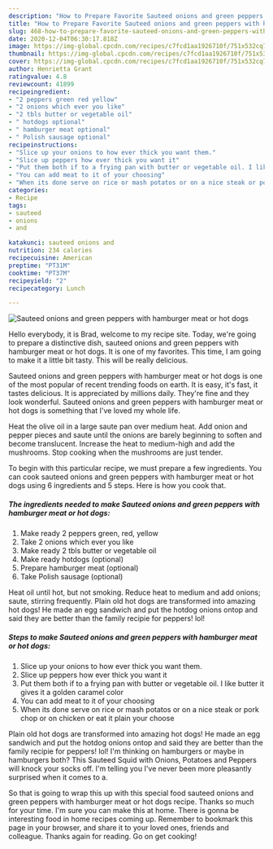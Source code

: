 ```yaml
---
description: "How to Prepare Favorite Sauteed onions and green peppers with hamburger meat or hot dogs"
title: "How to Prepare Favorite Sauteed onions and green peppers with hamburger meat or hot dogs"
slug: 468-how-to-prepare-favorite-sauteed-onions-and-green-peppers-with-hamburger-meat-or-hot-dogs
date: 2020-12-04T06:30:17.818Z
image: https://img-global.cpcdn.com/recipes/c7fcd1aa1926710f/751x532cq70/sauteed-onions-and-green-peppers-with-hamburger-meat-or-hot-dogs-recipe-main-photo.jpg
thumbnail: https://img-global.cpcdn.com/recipes/c7fcd1aa1926710f/751x532cq70/sauteed-onions-and-green-peppers-with-hamburger-meat-or-hot-dogs-recipe-main-photo.jpg
cover: https://img-global.cpcdn.com/recipes/c7fcd1aa1926710f/751x532cq70/sauteed-onions-and-green-peppers-with-hamburger-meat-or-hot-dogs-recipe-main-photo.jpg
author: Henrietta Grant
ratingvalue: 4.8
reviewcount: 41899
recipeingredient:
- "2 peppers green red yellow"
- "2 onions which ever you like"
- "2 tbls butter or vegetable oil"
- " hotdogs optional"
- " hamburger meat optional"
- " Polish sausage optional"
recipeinstructions:
- "Slice up your onions to how ever thick you want them."
- "Slice up peppers how ever thick you want it"
- "Put them both if to a frying pan with butter or vegetable oil. I like butter it gives it a golden caramel color"
- "You can add meat to it of your choosing"
- "When its done serve on rice or mash potatos or on a nice steak or pork chop or on chicken or eat it plain your choose"
categories:
- Recipe
tags:
- sauteed
- onions
- and

katakunci: sauteed onions and 
nutrition: 234 calories
recipecuisine: American
preptime: "PT31M"
cooktime: "PT37M"
recipeyield: "2"
recipecategory: Lunch

---
```



![Sauteed onions and green peppers with hamburger meat or hot dogs](https://img-global.cpcdn.com/recipes/c7fcd1aa1926710f/751x532cq70/sauteed-onions-and-green-peppers-with-hamburger-meat-or-hot-dogs-recipe-main-photo.jpg)

Hello everybody, it is Brad, welcome to my recipe site. Today, we're going to prepare a distinctive dish, sauteed onions and green peppers with hamburger meat or hot dogs. It is one of my favorites. This time, I am going to make it a little bit tasty. This will be really delicious.

Sauteed onions and green peppers with hamburger meat or hot dogs is one of the most popular of recent trending foods on earth. It is easy, it's fast, it tastes delicious. It is appreciated by millions daily. They're fine and they look wonderful. Sauteed onions and green peppers with hamburger meat or hot dogs is something that I've loved my whole life.

Heat the olive oil in a large saute pan over medium heat. Add onion and pepper pieces and saute until the onions are barely beginning to soften and become translucent. Increase the heat to medium-high and add the mushrooms. Stop cooking when the mushrooms are just tender.


To begin with this particular recipe, we must prepare a few ingredients. You can cook sauteed onions and green peppers with hamburger meat or hot dogs using 6 ingredients and 5 steps. Here is how you cook that.

<!--inarticleads1-->

##### The ingredients needed to make Sauteed onions and green peppers with hamburger meat or hot dogs:

1. Make ready 2 peppers green, red, yellow
1. Take 2 onions which ever you like
1. Make ready 2 tbls butter or vegetable oil
1. Make ready  hotdogs (optional)
1. Prepare  hamburger meat (optional)
1. Take  Polish sausage (optional)


Heat oil until hot, but not smoking. Reduce heat to medium and add onions; saute, stirring frequently. Plain old hot dogs are transformed into amazing hot dogs! He made an egg sandwich and put the hotdog onions ontop and said they are better than the family recipie for peppers! lol! 

<!--inarticleads2-->

##### Steps to make Sauteed onions and green peppers with hamburger meat or hot dogs:

1. Slice up your onions to how ever thick you want them.
1. Slice up peppers how ever thick you want it
1. Put them both if to a frying pan with butter or vegetable oil. I like butter it gives it a golden caramel color
1. You can add meat to it of your choosing
1. When its done serve on rice or mash potatos or on a nice steak or pork chop or on chicken or eat it plain your choose


Plain old hot dogs are transformed into amazing hot dogs! He made an egg sandwich and put the hotdog onions ontop and said they are better than the family recipie for peppers! lol! I&#39;m thinking on hamburgers or maybe in hamburgers both? This Sauteed Squid with Onions, Potatoes and Peppers will knock your socks off. I&#39;m telling you I&#39;ve never been more pleasantly surprised when it comes to a. 

So that is going to wrap this up with this special food sauteed onions and green peppers with hamburger meat or hot dogs recipe. Thanks so much for your time. I'm sure you can make this at home. There is gonna be interesting food in home recipes coming up. Remember to bookmark this page in your browser, and share it to your loved ones, friends and colleague. Thanks again for reading. Go on get cooking!
